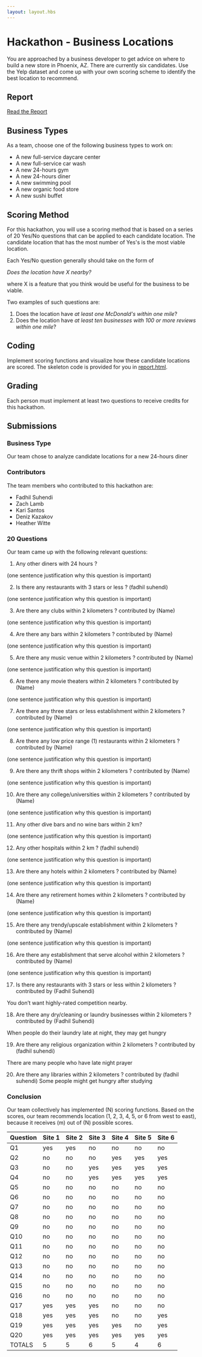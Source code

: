```yaml
---
layout: layout.hbs
---
```


# Hackathon - Business Locations

You are approached by a business developer to get advice on where to build a
new store in Phoenix, AZ. There are currently six candidates. Use the Yelp
dataset and come up with your own scoring scheme to identify the best location
to recommend.

## Report

[Read the Report](report.html)

## Business Types
As a team, choose one of the following business types to work on:

- A new full-service daycare center
- A new full-service car wash
- A new 24-hours gym
- A new 24-hours diner
- A new swimming pool
- A new organic food store
- A new sushi buffet

## Scoring Method

For this hackathon, you will use a scoring method that is based on a series of
20 Yes/No questions that can be applied to each candidate location. The candidate
location that has the most number of Yes's is the most viable location.

Each Yes/No question generally should take on the form of

  _Does the location have X nearby?_

where X is a feature that you think would be useful for the business to be viable.

Two examples of such questions are:
1. Does the location have _at least one McDonald's within one mile_?
1. Does the location have _at least ten businesses with 100 or more reviews within one mile_?

## Coding

Implement scoring functions and visualize how these candidate locations are
scored. The skeleton code is provided for you in [report.html](report.html).

## Grading

Each person must implement at least two questions to receive credits for this
hackathon.

## Submissions

### Business Type

Our team chose to analyze candidate locations for a new 24-hours diner
### Contributors

The team members who contributed to this hackathon are:

- Fadhil Suhendi
- Zach Lamb
- Kari Santos
- Deniz Kazakov
- Heather Witte

### 20 Questions

Our team came up with the following relevant questions:

1. Any other diners with 24 hours ?

  (one sentence justification why this question is important)

2. Is there any restaurants with 3 stars or less ? (fadhil suhendi)

  (one sentence justification why this question is important)

3. Are there any clubs within 2 kilometers ? contributed by (Name)

  (one sentence justification why this question is important)

4. Are there any bars within 2 kilometers ? contributed by (Name)

  (one sentence justification why this question is important)

5. Are there any music venue within 2 kilometers ? contributed by (Name)

  (one sentence justification why this question is important)

6. Are there any movie theaters within 2 kilometers ? contributed by (Name)

  (one sentence justification why this question is important)

7. Are there any three stars or less establishment within 2 kilometers ? contributed by (Name)

  (one sentence justification why this question is important)

8. Are there any low price range (1) restaurants within 2 kilometers ? contributed by (Name)

  (one sentence justification why this question is important)

9. Are there any thrift shops within 2 kilometers ? contributed by (Name)

  (one sentence justification why this question is important)

10. Are there any college/universities within 2 kilometers ? contributed by (Name)

  (one sentence justification why this question is important)

11. Any other dive bars and no wine bars within 2 km?

  (one sentence justification why this question is important)

12. Any other hospitals within 2 km ? (fadhil suhendi)

  (one sentence justification why this question is important)

13. Are there any hotels within 2 kilometers ? contributed by (Name)

  (one sentence justification why this question is important)

14. Are there any retirement homes within 2 kilometers ? contributed by (Name)

  (one sentence justification why this question is important)

15. Are there any trendy/upscale establishment within 2 kilometers ? contributed by (Name)

  (one sentence justification why this question is important)

16. Are there any establishment that serve alcohol within 2 kilometers ? contributed by (Name)

  (one sentence justification why this question is important)

17. Is there any restaurants with 3 stars or less within 2 kilometers ? contributed by (Fadhil Suhendi)

  You don’t want highly-rated competition nearby.

18. Are there any dry/cleaning or laundry businesses within 2 kilometers ? contributed by (Fadhil Suhendi)

  When people do their laundry late at night, they may get hungry

19. Are there any religious organization within 2 kilometers ? contributed by (fadhil suhendi)

  There are many people who have late night prayer

20. Are there any libraries within 2 kilometers ? contributed by (fadhil suhendi)
  Some people might get hungry after studying

### Conclusion

Our team collectively has implemented (N) scoring functions. Based on
the scores, our team recommends location (1, 2, 3, 4, 5, or 6 from west to east),
because it receives (m) out of (N) possible scores.

Question|Site 1|Site 2|Site 3|Site 4|Site 5|Site 6
--------|------|------|------|------|------|------
Q1|yes|yes|no|no|no|no
Q2|no|no|no|yes|yes|yes
Q3|no|no|yes|yes|yes|yes
Q4|no|no|yes|yes|yes|yes
Q5|no|no|no|no|no|no
Q6|no|no|no|no|no|no
Q7|no|no|no|no|no|no
Q8|no|no|no|no|no|no
Q9|no|no|no|no|no|no
Q10|no|no|no|no|no|no
Q11|no|no|no|no|no|no
Q12|no|no|no|no|no|no
Q13|no|no|no|no|no|no
Q14|no|no|no|no|no|no
Q15|no|no|no|no|no|no
Q16|no|no|no|no|no|no
Q17|yes|yes|yes|no|no|no
Q18|yes|yes|yes|no|no|yes
Q19|yes|yes|yes|yes|no|yes
Q20|yes|yes|yes|yes|yes|yes
TOTALS|5|5|6|5|4|6
